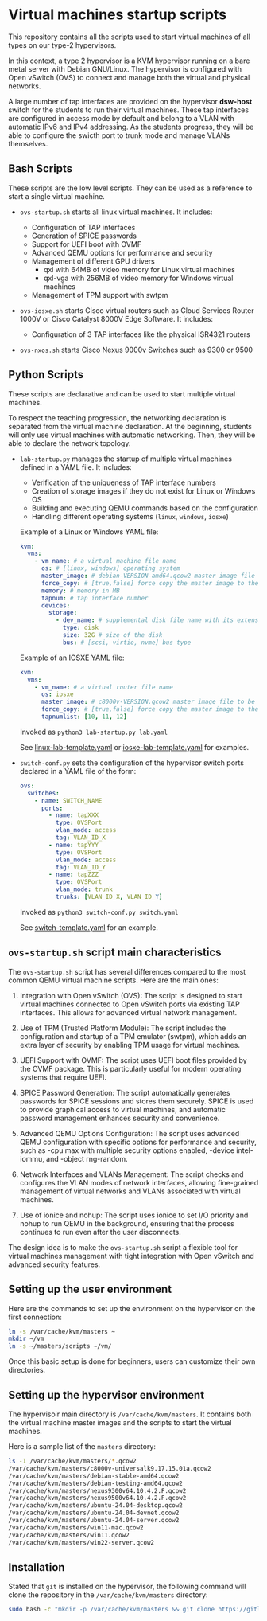 # Virtual machines startup scripts

This repository contains all the scripts used to start virtual machines of all
types on our type-2 hypervisors.

In this context, a type 2 hypervisor is a KVM hypervisor running on a bare metal
server with Debian GNU/Linux. The hypervisor is configured with Open vSwitch
(OVS) to connect and manage both the virtual and physical networks.

A large number of tap interfaces are provided on the hypervisor **dsw-host** switch
for the students to run their virtual machines. These tap interfaces are
configured in access mode by default and belong to a VLAN with automatic IPv6
and IPv4 addressing. As the students progress, they will be able to configure
the swicth port to trunk mode and manage VLANs themselves.

## Bash Scripts

These scripts are the low level scripts. They can be used as a reference to
start a single virtual machine.

- `ovs-startup.sh` starts all linux virtual machines. It includes:

  - Configuration of TAP interfaces
  - Generation of SPICE passwords
  - Support for UEFI boot with OVMF
  - Advanced QEMU options for performance and security
  - Management of different GPU drivers
    - qxl with 64MB of video memory for Linux virtual machines
    - qxl-vga with 256MB of video memory for Windows virtual machines
  - Management of TPM support with swtpm

- `ovs-iosxe.sh` starts Cisco virtual routers such as Cloud Services Router
  1000V or Cisco Catalyst 8000V Edge Software. It includes:

  - Configuration of 3 TAP interfaces like the physical ISR4321 routers

- `ovs-nxos.sh` starts Cisco Nexus 9000v Switches such as 9300 or 9500

## Python Scripts

These scripts are declarative and can be used to start multiple virtual
machines.

To respect the teaching progression, the networking declaration is separated
from the virtual machine declaration. At the beginning, students will only use
virtual machines with automatic networking. Then, they will be able to declare
the network topology.

- `lab-startup.py` manages the startup of multiple virtual machines defined in a YAML file. It includes:

  - Verification of the uniqueness of TAP interface numbers
  - Creation of storage images if they do not exist for Linux or Windows OS
  - Building and executing QEMU commands based on the configuration
  - Handling different operating systems (`linux`, `windows`, `iosxe`)

  Example of a Linux or Windows YAML file:

  ```yaml
  kvm:
    vms:
      - vm_name: # a virtual machine file name
        os: # [linux, windows] operating system
        master_image: # debian-VERSION-amd64.qcow2 master image file to be used
        force_copy: # [true,false] force copy the master image to the VM image
        memory: # memory in MB
        tapnum: # tap interface number
        devices:
          storage:
            - dev_name: # supplemental disk file name with its extension to set format
              type: disk
              size: 32G # size of the disk
              bus: # [scsi, virtio, nvme] bus type
  ```

  Example of an IOSXE YAML file:

  ```yaml
  kvm:
    vms:
      - vm_name: # a virtual router file name
        os: iosxe
        master_image: # c8000v-VERSION.qcow2 master image file to be used
        force_copy: # [true,false] force copy the master image to the VM image
        tapnumlist: [10, 11, 12]
  ```

  Invoked as `python3 lab-startup.py lab.yaml`

  See [linux-lab-template.yaml](linux-lab-template.yaml) or
  [iosxe-lab-template.yaml](iosxe-lab-template.yaml) for examples.

- `switch-conf.py` sets the configuration of the hypervisor switch ports
  declared in a YAML file of the form:

  ```yaml
  ovs:
    switches:
      - name: SWITCH_NAME
        ports:
          - name: tapXXX
            type: OVSPort
            vlan_mode: access
            tag: VLAN_ID_X
          - name: tapYYY
            type: OVSPort
            vlan_mode: access
            tag: VLAN_ID_Y
          - name: tapZZZ
            type: OVSPort
            vlan_mode: trunk
            trunks: [VLAN_ID_X, VLAN_ID_Y]
  ```

  Invoked as `python3 switch-conf.py switch.yaml`

  See [switch-template.yaml](switch-template.yaml) for an example.

## `ovs-startup.sh` script main characteristics

The `ovs-startup.sh` script has several differences compared to the most common
QEMU virtual machine scripts. Here are the main ones:

1. Integration with Open vSwitch (OVS):
   The script is designed to start virtual machines connected to Open vSwitch
   ports via existing TAP interfaces. This allows for advanced virtual network
   management.

2. Use of TPM (Trusted Platform Module):
   The script includes the configuration and startup of a TPM emulator (swtpm),
   which adds an extra layer of security by enabling TPM usage for virtual
   machines.

3. UEFI Support with OVMF:
   The script uses UEFI boot files provided by the OVMF package. This is
   particularly useful for modern operating systems that require UEFI.

4. SPICE Password Generation:
   The script automatically generates passwords for SPICE sessions and stores
   them securely. SPICE is used to provide graphical access to virtual
   machines, and automatic password management enhances security and
   convenience.

5. Advanced QEMU Options Configuration:
   The script uses advanced QEMU configuration with specific options for
   performance and security, such as -cpu max with multiple security options
   enabled, -device intel-iommu, and -object rng-random.

6. Network Interfaces and VLANs Management:
   The script checks and configures the VLAN modes of network interfaces,
   allowing fine-grained management of virtual networks and VLANs associated
   with virtual machines.

7. Use of ionice and nohup:
   The script uses ionice to set I/O priority and nohup to run QEMU in the
   background, ensuring that the process continues to run even after the user
   disconnects.

The design idea is to make the `ovs-startup.sh` script a flexible tool for
virtual machines management with tight integration with Open vSwitch and advanced
security features.

## Setting up the user environment

Here are the commands to set up the environment on the hypervisor on the first
connection:

```bash
ln -s /var/cache/kvm/masters ~
mkdir ~/vm
ln -s ~/masters/scripts ~/vm/
```

Once this basic setup is done for beginners, users can customize their own
directories.

## Setting up the hypervisor environment

The hypervisoir main directory is `/var/cache/kvm/masters`. It contains both the
virtual machine master images and the scripts to start the virtual machines.

Here is a sample list of the `masters` directory:

```bash
ls -1 /var/cache/kvm/masters/*.qcow2
/var/cache/kvm/masters/c8000v-universalk9.17.15.01a.qcow2
/var/cache/kvm/masters/debian-stable-amd64.qcow2
/var/cache/kvm/masters/debian-testing-amd64.qcow2
/var/cache/kvm/masters/nexus9300v64.10.4.2.F.qcow2
/var/cache/kvm/masters/nexus9500v64.10.4.2.F.qcow2
/var/cache/kvm/masters/ubuntu-24.04-desktop.qcow2
/var/cache/kvm/masters/ubuntu-24.04-devnet.qcow2
/var/cache/kvm/masters/ubuntu-24.04-server.qcow2
/var/cache/kvm/masters/win11-mac.qcow2
/var/cache/kvm/masters/win11.qcow2
/var/cache/kvm/masters/win22-server.qcow2
```

## Installation

Stated that `git` is installed on the hypervisor, the following command will
clone the repository in the `/var/cache/kvm/masters` directory:

```bash
sudo bash -c "mkdir -p /var/cache/kvm/masters && git clone https://gitlab.inetdoc.net/labs/startup-scripts /var/cache/kvm/masters"
```
